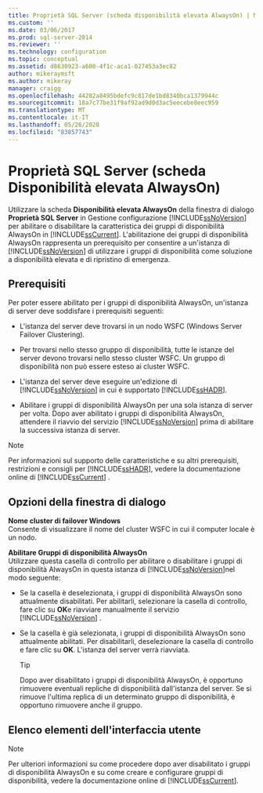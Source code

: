 ```yaml
---
title: Proprietà SQL Server (scheda disponibilità elevata AlwaysOn) | Microsoft Docs
ms.custom: ''
ms.date: 03/06/2017
ms.prod: sql-server-2014
ms.reviewer: ''
ms.technology: configuration
ms.topic: conceptual
ms.assetid: d8630923-a600-4f1c-aca1-027453a3ec82
author: mikeraymsft
ms.author: mikeray
manager: craigg
ms.openlocfilehash: 44282a8495bdefc9c817de1bd8340bca1379944c
ms.sourcegitcommit: 18a7c77be31f9af92ad9d0d3ac5eecebe8eec959
ms.translationtype: MT
ms.contentlocale: it-IT
ms.lasthandoff: 05/26/2020
ms.locfileid: "83857743"
---
```

# <a name="sql-server-properties-alwayson-high-availability-tab"></a>Proprietà SQL Server (scheda Disponibilità elevata AlwaysOn)
  Utilizzare la scheda **Disponibilità elevata AlwaysOn** della finestra di dialogo **Proprietà SQL Server** in Gestione configurazione [!INCLUDE[ssNoVersion](../../includes/ssnoversion-md.md)] per abilitare o disabilitare la caratteristica dei gruppi di disponibilità AlwaysOn in [!INCLUDE[ssCurrent](../../includes/sscurrent-md.md)]. L'abilitazione dei gruppi di disponibilità AlwaysOn rappresenta un prerequisito per consentire a un'istanza di [!INCLUDE[ssNoVersion](../../includes/ssnoversion-md.md)] di utilizzare i gruppi di disponibilità come soluzione a disponibilità elevata e di ripristino di emergenza.  
  
##  <a name="prerequisites"></a><a name="Prerequisites"></a> Prerequisiti  
 Per poter essere abilitato per i gruppi di disponibilità AlwaysOn, un'istanza di server deve soddisfare i prerequisiti seguenti:  
  
-   L'istanza del server deve trovarsi in un nodo WSFC (Windows Server Failover Clustering).  
  
-   Per trovarsi nello stesso gruppo di disponibilità, tutte le istanze del server devono trovarsi nello stesso cluster WSFC. Un gruppo di disponibilità non può essere esteso ai cluster WSFC.  
  
-   L'istanza del server deve eseguire un'edizione di [!INCLUDE[ssNoVersion](../../includes/ssnoversion-md.md)] in cui è supportato [!INCLUDE[ssHADR](../../includes/sshadr-md.md)].  
  
-   Abilitare i gruppi di disponibilità AlwaysOn per una sola istanza di server per volta. Dopo aver abilitato i gruppi di disponibilità AlwaysOn, attendere il riavvio del servizio [!INCLUDE[ssNoVersion](../../includes/ssnoversion-md.md)] prima di abilitare la successiva istanza di server.  
  
> [!NOTE]  
>  Per informazioni sul supporto delle caratteristiche e su altri prerequisiti, restrizioni e consigli per [!INCLUDE[ssHADR](../../includes/sshadr-md.md)], vedere la documentazione online di [!INCLUDE[ssCurrent](../../includes/sscurrent-md.md)] .  
  
## <a name="dialog-options"></a>Opzioni della finestra di dialogo  
 **Nome cluster di failover Windows**  
 Consente di visualizzare il nome del cluster WSFC in cui il computer locale è un nodo.  
  
 **Abilitare Gruppi di disponibilità AlwaysOn**  
 Utilizzare questa casella di controllo per abilitare o disabilitare i gruppi di disponibilità AlwaysOn in questa istanza di [!INCLUDE[ssNoVersion](../../includes/ssnoversion-md.md)]nel modo seguente:  
  
-   Se la casella è deselezionata, i gruppi di disponibilità AlwaysOn sono attualmente disabilitati. Per abilitarli, selezionare la casella di controllo, fare clic su **OK**e riavviare manualmente il servizio [!INCLUDE[ssNoVersion](../../includes/ssnoversion-md.md)] .  
  
-   Se la casella è già selezionata, i gruppi di disponibilità AlwaysOn sono attualmente abilitati. Per disabilitarli, deselezionare la casella di controllo e fare clic su **OK**. L'istanza del server verrà riavviata.  
  
    > [!TIP]  
    >  Dopo aver disabilitato i gruppi di disponibilità AlwaysOn, è opportuno rimuovere eventuali repliche di disponibilità dall'istanza del server. Se si rimuove l'ultima replica di un determinato gruppo di disponibilità, è opportuno rimuovere anche il gruppo.  
  
## <a name="ui-element-list"></a>Elenco elementi dell'interfaccia utente  
  
> [!NOTE]  
>  Per ulteriori informazioni su come procedere dopo aver disabilitato i gruppi di disponibilità AlwaysOn e su come creare e configurare gruppi di disponibilità, vedere la documentazione online di [!INCLUDE[ssCurrent](../../includes/sscurrent-md.md)].  
  
  
